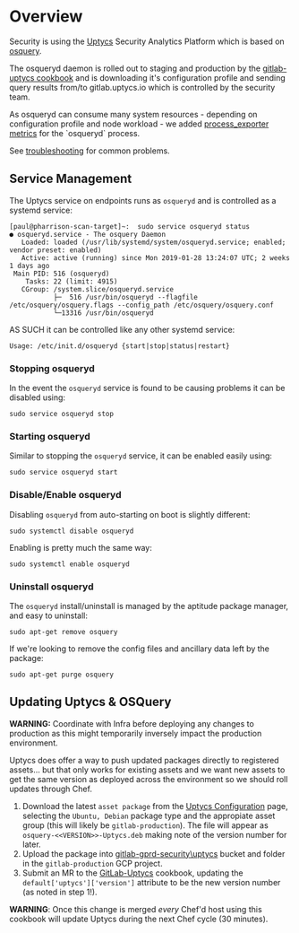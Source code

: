 # Overview

Security is using the [Uptycs](https://www.uptycs.com/) Security Analytics Platform which is based on [osquery](https://osquery.io/).

The osqueryd daemon is rolled out to staging and production by the [gitlab-uptycs cookbook](https://gitlab.com/gitlab-cookbooks/gitlab-uptycs) and is downloading it's configuration profile and sending query results from/to gitlab.uptycs.io which is controlled by the security team.

As osqueryd can consume many system resources - depending on configuration profile and node workload - we added [process_exporter metrics](https://prometheus.gprd.gitlab.net/graph?g0.range_input=30m&g0.expr=rate(namedprocess_namegroup_cpu_user_seconds_total%7Bgroupname%3D%22osqueryd%22%7D%5B5m%5D)&g0.tab=0) for the `osqueryd` process.

See [troubleshooting](../troubleshooting/uptycs_osqueryd.md) for common problems.

## Service Management

The Uptycs service on endpoints runs as `osqueryd` and is controlled  as a systemd service:

```
[paul@pharrison-scan-target]~:  sudo service osqueryd status
● osqueryd.service - The osquery Daemon
   Loaded: loaded (/usr/lib/systemd/system/osqueryd.service; enabled; vendor preset: enabled)
   Active: active (running) since Mon 2019-01-28 13:24:07 UTC; 2 weeks 1 days ago
 Main PID: 516 (osqueryd)
    Tasks: 22 (limit: 4915)
   CGroup: /system.slice/osqueryd.service
           ├─  516 /usr/bin/osqueryd --flagfile /etc/osquery/osquery.flags --config_path /etc/osquery/osquery.conf
           └─13316 /usr/bin/osqueryd
```

AS SUCH it can be controlled like any other systemd service:

```
Usage: /etc/init.d/osqueryd {start|stop|status|restart}
```

### Stopping osqueryd

In the event the `osqueryd` service is found to be causing problems it can be disabled using:

```
sudo service osqueryd stop
```

### Starting osqueryd

Similar to stopping the `osqueryd` service, it can be enabled easily using:

```
sudo service osqueryd start
```

### Disable/Enable osqueryd

Disabling `osqueryd` from auto-starting on boot is slightly different:

```
sudo systemctl disable osqueryd
```

Enabling is pretty much the same way:

```
sudo systemctl enable osqueryd
```

### Uninstall osqueryd

The `osqueryd` install/uninstall is managed by the aptitude package manager, and easy to uninstall:

```
sudo apt-get remove osquery
```

If we're looking to remove the config files and ancillary data left by the package:

```
sudo apt-get purge osquery
```

## Updating Uptycs & OSQuery

**WARNING:** Coordinate with Infra before deploying any changes to production as this might temporarily inversely impact the production environment.  

Uptycs does offer a way to push updated packages directly to registered assets... but that only works for existing assets and we want new assets to get the same version as deployed across the environment so we should roll updates through Chef.

1. Download the latest `asset package` from the [Uptycs Configuration](https://gitlab.uptycs.io/ui/config) page, selecting the `Ubuntu, Debian` package type and the appropiate asset group (this will likely be `gitlab-production`).  The file will appear as `osquery-<<VERSION>>-Uptycs.deb` making note of the version number for later.
1. Upload the package into [gitlab-gprd-security\uptycs](https://console.cloud.google.com/storage/browser/gitlab-gprd-security/uptycs/?project=gitlab-production) bucket and folder in the `gitlab-production` GCP project.
1. Submit an MR to the [GitLab-Uptycs](https://gitlab.com/gitlab-cookbooks/gitlab-uptycs/blob/master/attributes/default.rb) cookbook, updating the `default['uptycs']['version']` attribute to be the new version number (as noted in step 1!).

**WARNING**: Once this change is merged _every_ Chef'd host using this cookbook will update Uptycs during the next Chef cycle (30 minutes).